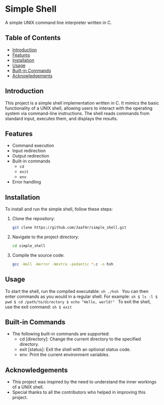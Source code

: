 # Simple Shell

A simple UNIX command line interpreter written in C.

## Table of Contents

- [Introduction](#introduction)
- [Features](#features)
- [Installation](#installation)
- [Usage](#usage)
- [Built-in Commands](#built-in-commands)
- [Acknowledgements](#acknowledgements)

## Introduction

This project is a simple shell implementation written in C. It mimics the basic functionality of a UNIX shell, allowing users to interact with the operating system via command-line instructions. The shell reads commands from standard input, executes them, and displays the results.

## Features

- Command execution
- Input redirection
- Output redirection
- Built-in commands
  - `cd`
  - `exit`
  - `env`
- Error handling

## Installation

To install and run the simple shell, follow these steps:

1. Clone the repository:
    ```sh
    git clone https://github.com/Jaaf4r/simple_shell.git
    ```
2. Navigate to the project directory:
    ```sh
    cd simple_shell
    ```
3. Compile the source code:
    ```sh
    gcc -Wall -Werror -Wextra -pedantic *.c -o hsh
    ```

## Usage

To start the shell, run the compiled executable:
    ```sh
    ./hsh
    ```
You can then enter commands as you would in a regular shell. For example:
    ```sh
    $ ls -l
    $ pwd
    $ cd /path/to/directory
    $ echo "Hello, world!"
    ```
To exit the shell, use the exit command:
    ```sh
    $ exit
    ```

## Built-in Commands

- The following built-in commands are supported:
    - cd [directory]: Change the current directory to the specified directory.
    - exit [status]: Exit the shell with an optional status code.
    - env: Print the current environment variables.

## Acknowledgements

- This project was inspired by the need to understand the inner workings of a UNIX shell.
- Special thanks to all the contributors who helped in improving this project.
